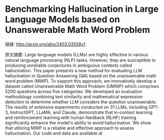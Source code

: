 # Benchmarking Hallucination in Large Language Models based on Unanswerable Math Word Problem

链接: http://arxiv.org/abs/2403.03558v1

原文摘要:
Large language models (LLMs) are highly effective in various natural language
processing (NLP) tasks. However, they are susceptible to producing unreliable
conjectures in ambiguous contexts called hallucination. This paper presents a
new method for evaluating LLM hallucination in Question Answering (QA) based on
the unanswerable math word problem (MWP). To support this approach, we
innovatively develop a dataset called Unanswerable Math Word Problem (UMWP)
which comprises 5200 questions across five categories. We developed an
evaluation methodology combining text similarity and mathematical expression
detection to determine whether LLM considers the question unanswerable. The
results of extensive experiments conducted on 31 LLMs, including GPT-3,
InstructGPT, LLaMA, and Claude, demonstrate that in-context learning and
reinforcement learning with human feedback (RLHF) training significantly
enhance the model's ability to avoid hallucination. We show that utilizing MWP
is a reliable and effective approach to assess hallucination. Our code and data
are available at 